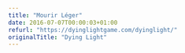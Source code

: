 ```yaml
---
title: "Mourir Léger"
date: 2016-07-07T00:00:03+01:00
refurl: "https://dyinglightgame.com/dyinglight/"
originalTitle: "Dying Light"
---
```

